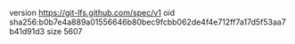 version https://git-lfs.github.com/spec/v1
oid sha256:b0b7e4a889a01556646b80bec9fcbb062de4f4e712ff7a17d5f53aa7b41d91d3
size 5607
